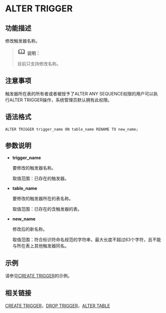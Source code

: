 # ALTER TRIGGER

## 功能描述<a name="zh-cn_topic_0283137014_zh-cn_topic_0237122081_zh-cn_topic_0059777936_sb9efc89be09141c3b113326dd8c2b35d"></a>

修改触发器名称。

>![](public_sys-resources/icon-note.png) **说明：** 
>
>目前只支持修改名称。

## 注意事项<a name="zh-cn_topic_0283137014_zh-cn_topic_0237122081_zh-cn_topic_0059777936_s1cdad938760340bbbbd8251750b59176"></a>

触发器所在表的所有者或者被授予了ALTER ANY SEQUENCE权限的用户可以执行ALTER TRIGGER操作，系统管理员默认拥有此权限。

## 语法格式<a name="zh-cn_topic_0283137014_zh-cn_topic_0237122081_zh-cn_topic_0059777936_sf623225ad89841f9a333d738aa22a6ed"></a>

```
ALTER TRIGGER trigger_name ON table_name RENAME TO new_name;
```

## 参数说明<a name="zh-cn_topic_0283137014_zh-cn_topic_0237122081_zh-cn_topic_0059777895_se717dd5fd464489bb0235495c62d3a9e"></a>

-   **trigger\_name**

    要修改的触发器名称。

    取值范围：已存在的触发器。

-   **table\_name**

    要修改的触发器所在的表名称。

    取值范围：已存在的含触发器的表。

-   **new\_name**

    修改后的新名称。

    取值范围：符合标识符命名规范的字符串，最大长度不超过63个字符，且不能与所在表上其他触发器同名。


## 示例<a name="zh-cn_topic_0283137014_zh-cn_topic_0237122081_zh-cn_topic_0059777895_s7f55076bb56940b7920a431c0c344669"></a>

请参见[CREATE TRIGGER](CREATE-TRIGGER.md)的示例。

## 相关链接<a name="zh-cn_topic_0283137014_zh-cn_topic_0237122081_zh-cn_topic_0059777895_see210f0a4a344c6d8e1bc34d85b3ec05"></a>

[CREATE TRIGGER](CREATE-TRIGGER.md)，[DROP TRIGGER](DROP-TRIGGER.md)，[ALTER TABLE](ALTER-TABLE.md)

